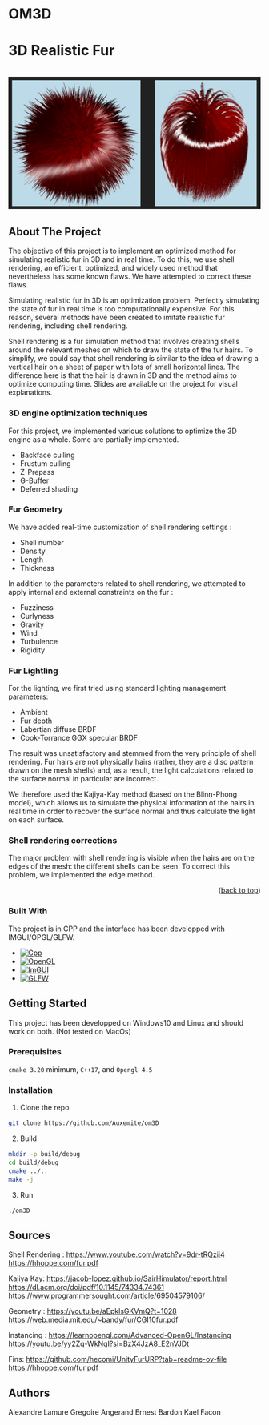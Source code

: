 # OM3D
<a id="readme-top"></a>
# 3D Realistic Fur

<br />
<div align="center">
  <a href="https://github.com/Auxemite/om3D/">
    <img src="data/fur.png" alt="3D Realistic Fur"> <!-- width="80" height="80"> -->
  </a>
</div>

<!-- ABOUT THE PROJECT -->
## About The Project

The objective of this project is to implement an optimized method for simulating realistic fur in 3D and in real time. To do this, we use shell rendering, an efficient, optimized, and widely used method that nevertheless has some known flaws. We have attempted to correct these flaws.

Simulating realistic fur in 3D is an optimization problem. Perfectly simulating the state of fur in real time is too computationally expensive. For this reason, several methods have been created to imitate realistic fur rendering, including shell rendering.

Shell rendering is a fur simulation method that involves creating shells around the relevant meshes on which to draw the state of the fur hairs. To simplify, we could say that shell rendering is similar to the idea of drawing a vertical hair on a sheet of paper with lots of small horizontal lines. The difference here is that the hair is drawn in 3D and the method aims to optimize computing time. Slides are available on the project for visual explanations.

### 3D engine optimization techniques

For this project, we implemented various solutions to optimize the 3D engine as a whole. Some are partially implemented. 

* Backface culling
* Frustum culling
* Z-Prepass
* G-Buffer
* Deferred shading

### Fur Geometry
We have added real-time customization of shell rendering settings :
* Shell number
* Density
* Length
* Thickness

In addition to the parameters related to shell rendering, we attempted to apply internal and external constraints on the fur :
* Fuzziness
* Curlyness
* Gravity
* Wind
* Turbulence
* Rigidity

### Fur Lightling

For the lighting, we first tried using standard lighting management parameters:
* Ambient
* Fur depth
* Labertian diffuse BRDF
* Cook-Torrance GGX specular BRDF

The result was unsatisfactory and stemmed from the very principle of shell rendering. Fur hairs are not physically hairs (rather, they are a disc pattern drawn on the mesh shells) and, as a result, the light calculations related to the surface normal in particular are incorrect.

We therefore used the Kajiya-Kay method (based on the Blinn-Phong model), which allows us to simulate the physical information of the hairs in real time in order to recover the surface normal and thus calculate the light on each surface.

### Shell rendering corrections

The major problem with shell rendering is visible when the hairs are on the edges of the mesh: the different shells can be seen. To correct this problem, we implemented the edge method.

<p align="right">(<a href="#readme-top">back to top</a>)</p>

### Built With

The project is in CPP and the interface has been developped with IMGUI/OPGL/GLFW.
* [![Cpp][Cpp.cpp]][Cpp-url]
* [![OpenGL][OP.GL]][OPGL-url]
* [![ImGUI][IM.GUI]][IMGUI-url]
* [![GLFW][GL.FW]][GLFW-url]

## Getting Started

This project has been developped on Windows10 and Linux and should work on both. (Not tested on MacOs)

### Prerequisites

`cmake 3.20` minimum, `C++17`, and `Opengl 4.5`

### Installation

1. Clone the repo
```sh
git clone https://github.com/Auxemite/om3D
```

2. Build
```sh
mkdir -p build/debug
cd build/debug
cmake ../..
make -j
```

3. Run
``` sh
./om3D
```

## Sources

Shell Rendering : https://www.youtube.com/watch?v=9dr-tRQzij4 
		   https://hhoppe.com/fur.pdf 

Kajiya Kay:  https://jacob-lopez.github.io/SairHimulator/report.html 
	  https://dl.acm.org/doi/pdf/10.1145/74334.74361 
  https://www.programmersought.com/article/69504579106/ 

Geometry :   https://youtu.be/aEpklsGKVmQ?t=1028 
https://web.media.mit.edu/~bandy/fur/CGI10fur.pdf

Instancing :   https://learnopengl.com/Advanced-OpenGL/Instancing
	          https://youtu.be/yy2Zq-WkNqI?si=BzX4JzA8_E2nVJDt

Fins:   https://github.com/hecomi/UnityFurURP?tab=readme-ov-file
            https://hhoppe.com/fur.pdf 

<!-- AUTHORS -->
## Authors
Alexandre Lamure
Gregoire Angerand
Ernest Bardon
Kael Facon

<!-- MARKDOWN LINKS & IMAGES -->
<!--5586a6-->
[OP.GL]: https://img.shields.io/badge/opengl-FFFFFF?logo=opengl&style=for-the-badge
[OPGL-url]: https://opengl.org/

[Cpp.cpp]: https://img.shields.io/badge/c++-00599C?logo=c%2B%2B&style=for-the-badge
[Cpp-url]: https://www.cppreference.com/

[IM.GUI]: https://img.shields.io/badge/IMGUI-151617?logo=imgui&style=for-the-badge&logoColor=white
[IMGUI-url]: https://github.com/ocornut/imgui

[GL.FW]: https://img.shields.io/badge/GLFW-ff9a29?logo=glfw&style=for-the-badge
[GLFW-url]: https://glfw.org/
